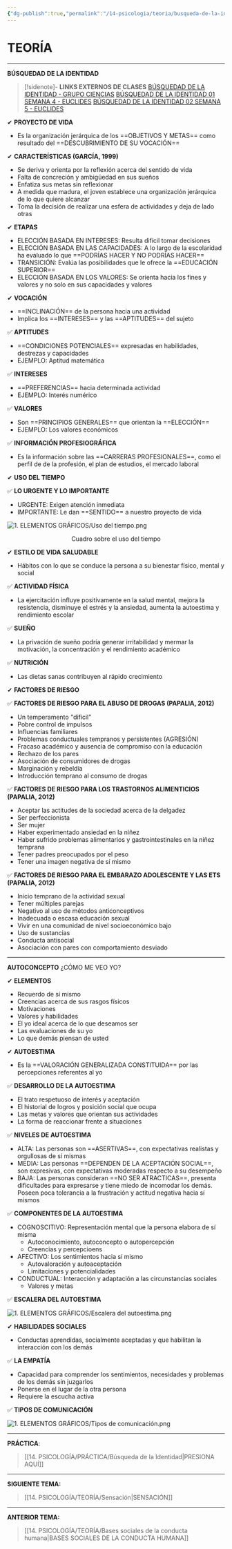 ```yaml
---
{"dg-publish":true,"permalink":"/14-psicologia/teoria/busqueda-de-la-identidad/","tags":["Psicología","Teoría","Completo"]}
---
```


# TEORÍA
---
**BÚSQUEDAD DE LA IDENTIDAD**

>[!sidenote]- **LINKS EXTERNOS DE CLASES** 
>[BÚSQUEDAD DE LA IDENTIDAD - GRUPO CIENCIAS](https://www.youtube.com/watch?v=akGUXvRLq7g) 
>[BÚSQUEDAD DE LA IDENTIDAD 01 SEMANA 4 - EUCLIDES](https://www.youtube.com/watch?v=Xj3Em7Smgr0) 
>[BÚSQUEDAD DE LA IDENTIDAD 02 SEMANA 5 - EUCLIDES](https://www.youtube.com/watch?v=ky4W-uQEjh8) 

✔ **PROYECTO DE VIDA** 
- Es la organización jerárquica de los ==OBJETIVOS Y METAS== como resultado del ==DESCUBRIMIENTO DE SU VOCACIÓN== 

✔ **CARACTERÍSTICAS (GARCÍA, 1999)** 
- Se deriva y orienta por la reflexión acerca del sentido de vida
- Falta de concreción y ambigüedad en sus sueños 
- Enfatiza sus metas sin reflexionar
- A medida que madura, el joven establece una organización jerárquica de lo que quiere alcanzar 
- Toma la decisión de realizar una esfera de actividades y deja de lado otras

✔ **ETAPAS**
- ELECCIÓN BASADA EN INTERESES: Resulta difícil tomar decisiones
- ELECCIÓN BASADA EN LAS CAPACIDADES: A lo largo de la escolaridad ha evaluado lo que ==PODRÍAS HACER Y NO PODRÍAS HACER== 
- TRANSICIÓN: Evalúa las posibilidades que le ofrece la ==EDUCACIÓN SUPERIOR== 
- ELECCIÓN BASADA EN LOS VALORES: Se orienta hacia los fines y valores y no solo en sus capacidades y valores

✔ **VOCACIÓN** 
- ==INCLINACIÓN== de la persona hacia una actividad
- Implica los ==INTERESES== y las ==APTITUDES== del sujeto

✅ **APTITUDES** 
- ==CONDICIONES POTENCIALES== expresadas en habilidades, destrezas y capacidades
- EJEMPLO: Aptitud matemática

✅ **INTERESES** 
- ==PREFERENCIAS== hacia determinada actividad
- EJEMPLO: Interés numérico

✅ **VALORES** 
- Son ==PRINCIPIOS GENERALES== que orientan la ==ELECCIÓN== 
- EJEMPLO: Los valores económicos 

✅ **INFORMACIÓN PROFESIOGRÁFICA** 
- Es la información sobre las ==CARRERAS PROFESIONALES==, como el perfil de de la profesión, el plan de estudios, el mercado laboral

✔ **USO DEL TIEMPO** 

✅ **LO URGENTE Y LO IMPORTANTE** 
- URGENTE: Exigen atención inmediata
- IMPORTANTE: Le dan ==SENTIDO== a nuestro proyecto de vida

![1. ELEMENTOS GRÁFICOS/Uso del tiempo.png](/img/user/1.%20ELEMENTOS%20GR%C3%81FICOS/Uso%20del%20tiempo.png)
<center>Cuadro sobre el uso del tiempo</center>

✔ **ESTILO DE VIDA SALUDABLE** 
- Hábitos con lo que se conduce la persona a su bienestar físico, mental y social

✅ **ACTIVIDAD FÍSICA** 
- La ejercitación influye positivamente en la salud mental, mejora la resistencia, disminuye el estrés y la ansiedad, aumenta la autoestima y rendimiento escolar

✅ **SUEÑO** 
- La privación de sueño podría generar irritabilidad y mermar la motivación, la concentración y el rendimiento académico

✅ **NUTRICIÓN** 
- Las dietas sanas contribuyen al rápido crecimiento 

✔ **FACTORES DE RIESGO** 

✅ **FACTORES DE RIESGO PARA EL ABUSO DE DROGAS (PAPALIA, 2012)** 
- Un temperamento "difícil"
- Pobre control de impulsos 
- Influencias familiares
- Problemas conductuales tempranos y persistentes (AGRESIÓN)
- Fracaso académico y ausencia de compromiso con la educación 
- Rechazo de los pares
- Asociación de consumidores de drogas
- Marginación y rebeldía
- Introducción temprano al consumo de drogas

✅ **FACTORES DE RIESGO PARA LOS TRASTORNOS ALIMENTICIOS (PAPALIA, 2012)** 
- Aceptar las actitudes de la sociedad acerca de la delgadez 
- Ser perfeccionista 
- Ser mujer
- Haber experimentado ansiedad en la niñez
- Haber sufrido problemas alimentarios y gastrointestinales en la niñez temprana
- Tener padres preocupados por el peso
- Tener una imagen negativa de sí mismo 

✅ **FACTORES DE RIESGO PARA EL EMBARAZO ADOLESCENTE Y LAS ETS (PAPALIA, 2012)** 
- Inicio temprano de la actividad sexual
- Tener múltiples parejas 
- Negativo al uso de métodos anticonceptivos 
- Inadecuada o escasa educación sexual
- Vivir en una comunidad de nivel socioeconómico bajo
- Uso de sustancias 
- Conducta antisocial
- Asociación con pares con comportamiento desviado

---
**AUTOCONCEPTO** 
¿CÓMO ME VEO YO?

✔ **ELEMENTOS**
- Recuerdo de sí mismo
- Creencias acerca de sus rasgos físicos 
- Motivaciones
- Valores y habilidades 
- El yo ideal acerca de lo que deseamos ser
- Las evaluaciones de su yo
- Lo que demás piensan de usted

✔ **AUTOESTIMA** 
- Es la ==VALORACIÓN GENERALIZADA CONSTITUIDA== por las percepciones referentes al yo

✅ **DESARROLLO DE LA AUTOESTIMA** 
- El trato respetuoso de interés y aceptación
- El historial de logros y posición social que ocupa
- Las metas y valores que orientan sus actividades
- La forma de reaccionar frente a situaciones 

✅ **NIVELES DE AUTOESTIMA** 
- ALTA: Las personas son ==ASERTIVAS==, con expectativas realistas y orgullosas de sí mismas 
- MEDIA: Las personas ==DEPENDEN DE LA ACEPTACIÓN SOCIAL==, son expresivas, con expectativas moderadas respecto a su desempeño 
- BAJA: Las personas consideran ==NO SER ATRACTICAS==, presenta dificultades para expresarse y tiene miedo de incomodar los demás. Poseen poca tolerancia a la frustración y actitud negativa hacia sí mismos

✅ **COMPONENTES DE LA AUTOESTIMA** 
- COGNOSCITIVO: Representación mental que la persona elabora de sí misma
	- Autoconocimiento, autoconcepto o autopercepción
	- Creencias y percepcioens
- AFECTIVO: Los sentimientos hacia sí mismo
	- Autovaloración y autoaceptación
	- Limitaciones y potencialidades
- CONDUCTUAL: Interacción y adaptación a las circunstancias sociales
	- Valores y metas 

✅ **ESCALERA DEL AUTOESTIMA** 

![1. ELEMENTOS GRÁFICOS/Escalera del autoestima.png](/img/user/1.%20ELEMENTOS%20GR%C3%81FICOS/Escalera%20del%20autoestima.png)

✔ **HABILIDADES SOCIALES** 
- Conductas aprendidas, socialmente aceptadas y que habilitan la interacción con los demás

✅ **LA EMPATÍA** 
- Capacidad para comprender los sentimientos, necesidades y problemas de  los demás sin juzgarlos
- Ponerse en el lugar de la otra persona 
- Requiere la escucha activa

✅ **TIPOS DE COMUNICACIÓN** 

![1. ELEMENTOS GRÁFICOS/Tipos de comunicación.png](/img/user/1.%20ELEMENTOS%20GR%C3%81FICOS/Tipos%20de%20comunicaci%C3%B3n.png)

---
**PRÁCTICA**:
>[[14. PSICOLOGÍA/PRÁCTICA/Búsqueda de la Identidad\|PRESIONA AQUÍ]]

---
**SIGUIENTE TEMA:** 
>[[14. PSICOLOGÍA/TEORÍA/Sensación\|SENSACIÓN]]

---
**ANTERIOR TEMA:** 
>[[14. PSICOLOGÍA/TEORÍA/Bases sociales de la conducta humana\|BASES SOCIALES DE LA CONDUCTA HUMANA]]
